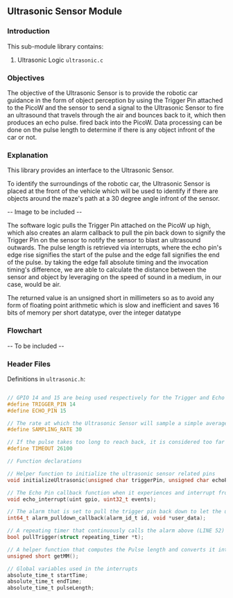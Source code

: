 ## Ultrasonic Sensor Module

### Introduction

This sub-module library contains:

1. Ultrasonic Logic `ultrasonic.c`

### Objectives
The objective of the Ultrasonic Sensor is to provide the robotic car guidance in the form of object perception by using the Trigger Pin attached to the PicoW and the sensor to send a signal to the Ultrasonic Sensor to fire an ultrasound that travels through the air and bounces back to it, which then produces an echo pulse. fired back into the PicoW. Data processing can be done on the pulse length to determine if there is any object infront of the car or not.

### Explanation

This library provides an interface to the Ultrasonic Sensor.

To identify the surroundings of the robotic car, the Ultrasonic Sensor is placed at the front of the vehicle which will be used to identify if there are objects around the maze's path at a 30 degree angle infront of the sensor. 

-- Image to be included --

The software logic pulls the Trigger Pin attached on the PicoW up high, which also creates an alarm callback to pull the pin back down to signify the Trigger Pin on the sensor to notify the sensor to blast an ultrasound outwards. The pulse length is retrieved via interrupts, where the echo pin's edge rise signifies the start of the pulse and the edge fall signifies the end of the pulse. by taking the edge fall absolute timing and the invocation timing's difference, we are able to calculate the distance between the sensor and object by leveraging on the speed of sound in a medium, in our case, would be air.

The returned value is an unsigned short in millimeters so as to avoid any form of floating point arithmetic which is slow and inefficient and saves 16 bits of memory per short datatype, over the integer datatype

### Flowchart

-- To be included --

### Header Files

Definitions in `ultrasonic.h`:
```c

// GPIO 14 and 15 are being used respectively for the Trigger and Echo pin on the PicoW for GPIO_OUT and GPIO_IN
#define TRIGGER_PIN 14
#define ECHO_PIN 15

// The rate at which the Ultrasonic Sensor will sample a simple average in before passing it back to the task that calls the sensor
#define SAMPLING_RATE 30

// If the pulse takes too long to reach back, it is considered too far to be of use, and generally out of range
#define TIMEOUT 26100

// Function declarations

// Helper function to initialize the ultrasonic sensor related pins
void initializeUltrasonic(unsigned char triggerPin, unsigned char echoPin);

// The Echo Pin callback function when it experiences and interrupt from the echo pin
void echo_interrupt(uint gpio, uint32_t events);

// The alarm that is set to pull the trigger pin back down to let the ultrasonic sensor send the ultrasound
int64_t alarm_pulldown_callback(alarm_id_t id, void *user_data);

// A repeating timer that continuously calls the alarm above (LINE 52) every so often
bool pullTrigger(struct repeating_timer *t);

// A helper function that computes the Pulse length and converts it into millimeters
unsigned short getMM();

// Global variables used in the interrupts
absolute_time_t startTime;
absolute_time_t endTime;
absolute_time_t pulseLength;

```